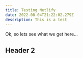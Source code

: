 ```yaml
---
title: Testing Netlify
date: 2022-08-04T21:22:02.279Z
description: This is a test
---
```

Ok, so lets see what we get here...

## Header 2
